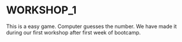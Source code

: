 # WORKSHOP_1
This is a easy game. Computer guesses the number. We have made it during our first workshop after first week of bootcamp.
